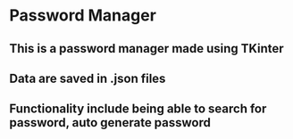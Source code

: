 # Password Manager
## This is a password manager made using TKinter
## Data are saved in .json files
## Functionality include being able to search for password, auto generate password 
